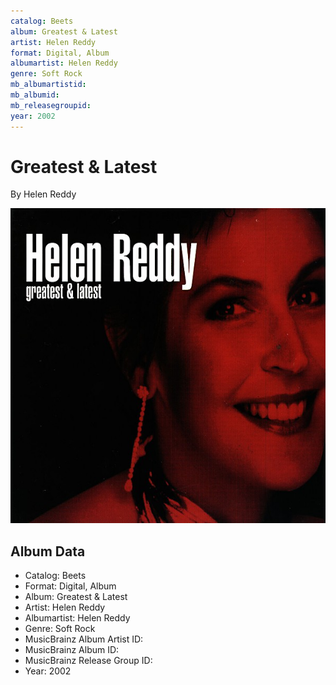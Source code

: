 ```yaml
---
catalog: Beets
album: Greatest & Latest
artist: Helen Reddy
format: Digital, Album
albumartist: Helen Reddy
genre: Soft Rock
mb_albumartistid: 
mb_albumid: 
mb_releasegroupid: 
year: 2002
---
```


# Greatest & Latest

By Helen Reddy

![](../../assets/beetscovers/Helen_Reddy-Greatest_and_Latest.jpg)

## Album Data

- Catalog: Beets
- Format: Digital, Album
- Album: Greatest & Latest
- Artist: Helen Reddy
- Albumartist: Helen Reddy
- Genre: Soft Rock
- MusicBrainz Album Artist ID: 
- MusicBrainz Album ID: 
- MusicBrainz Release Group ID: 
- Year: 2002

